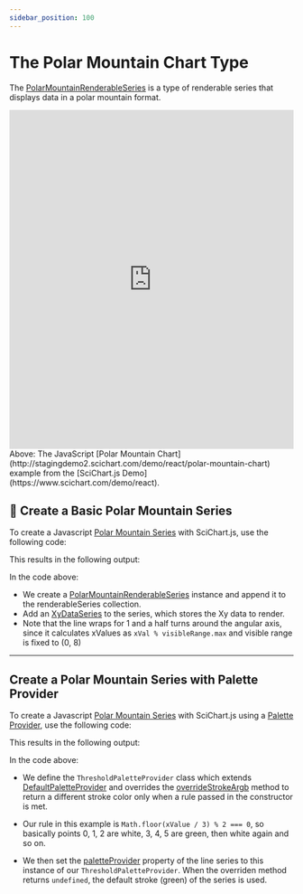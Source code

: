 ```yaml
---
sidebar_position: 100
---
```


# The Polar Mountain Chart Type

<!-- import ChartPreviewWrapper from "@site/src/components/ChartPreviewWrapper";

import PolarMountainChart from "!!raw-loader!./Basic/demo.js";
import PolarMountainPaletteProvider from "!!raw-loader!./PaletteProvider/demo.js"; -->

The [PolarMountainRenderableSeries](https://www.scichart.com/documentation/js/v4/typedoc/classes/polarmountainrenderableseries.html) is a type of renderable series that displays data in a polar mountain format.

<iframe src="http://stagingdemo2.scichart.com/demo/iframe/polar-mountain-chart" width="100%" height="600px" frameborder="0"></iframe>

<div style={{textAlign: "center"}}> 
Above: The JavaScript [Polar Mountain Chart](http://stagingdemo2.scichart.com/demo/react/polar-mountain-chart) example from the [SciChart.js Demo](https://www.scichart.com/demo/react).
</div>

## 🔄 Create a Basic Polar Mountain Series

To create a Javascript [Polar Mountain Series](https://www.scichart.com/documentation/js/v4/typedoc/classes/polarmountainrenderableseries.html) with SciChart.js, use the following code:

<!-- ```ts file=./Basic/demo.js start=region_A_start end=region_A_end
``` -->

This results in the following output:

<!-- <ChartPreviewWrapper maxWidth={"100%"} jsContent={PolarMountainChart} /> -->

In the code above:
- We create a [PolarMountainRenderableSeries](https://www.scichart.com/documentation/js/v4/typedoc/classes/polarmountainrenderableseries.html) instance and append it to the renderableSeries collection.
- Add an [XyDataSeries](https://www.scichart.com/documentation/js/v4/typedoc/classes/xydataseries.html) to the series, which stores the Xy data to render.
- Note that the line wraps for 1 and a half turns around the angular axis, since it calculates xValues as `xVal % visibleRange.max` and visible range is fixed to (0, 8)

---

## Create a Polar Mountain Series with Palette Provider

To create a Javascript [Polar Mountain Series](https://www.scichart.com/documentation/js/v4/typedoc/classes/polarmountainrenderableseries.html) with SciChart.js using a [Palette Provider](https://www.scichart.com/documentation/js/v4/typedoc/classes/defaultpaletteprovider.html), use the following code:

<!-- ```ts file=./PaletteProvider/demo.js start=region_A_start end=region_A_end
``` -->

This results in the following output:

<!-- <ChartPreviewWrapper maxWidth={"100%"} jsContent={PolarMountainPaletteProvider} /> -->

In the code above:
- We define the `ThresholdPaletteProvider` class which extends [DefaultPaletteProvider](https://www.scichart.com/documentation/js/v4/typedoc/classes/defaultpaletteprovider.html) and overrides the [overrideStrokeArgb](https://www.scichart.com/documentation/js/v4/typedoc/classes/defaultpaletteprovider.html#overridestrokeargb) method to return a different stroke color only when a rule passed in the constructor is met. 

- Our rule in this example is `Math.floor(xValue / 3) % 2 === 0`, so basically points 0, 1, 2 are white, 3, 4, 5 are green, then white again and so on.

- We then set the [paletteProvider](https://www.scichart.com/documentation/js/v4/typedoc/classes/polarmountainrenderableseries.html#paletteprovider) property of the line series to this instance of our `ThresholdPaletteProvider`. When the overriden method returns `undefined`, the default stroke (green) of the series is used.